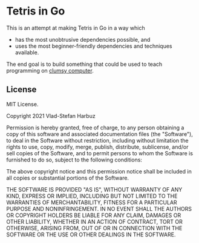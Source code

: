 # Tetris in Go

This is an attempt at making Tetris in Go in a way which

* has the most unobtrusive dependencies possible, and
* uses the most beginner-friendly dependencies and techniques available.

The end goal is to build something that could be used to teach programming on
[clumsy computer](https://www.youtube.com/channel/UCQTFC7uqU0p6vWzy5GSs9Ug).

## License

MIT License.

Copyright 2021 Vlad-Stefan Harbuz

Permission is hereby granted, free of charge, to any person obtaining a copy of this software and associated documentation files (the "Software"), to deal in the Software without restriction, including without limitation the rights to use, copy, modify, merge, publish, distribute, sublicense, and/or sell copies of the Software, and to permit persons to whom the Software is furnished to do so, subject to the following conditions:

The above copyright notice and this permission notice shall be included in all copies or substantial portions of the Software.

THE SOFTWARE IS PROVIDED "AS IS", WITHOUT WARRANTY OF ANY KIND, EXPRESS OR IMPLIED, INCLUDING BUT NOT LIMITED TO THE WARRANTIES OF MERCHANTABILITY, FITNESS FOR A PARTICULAR PURPOSE AND NONINFRINGEMENT. IN NO EVENT SHALL THE AUTHORS OR COPYRIGHT HOLDERS BE LIABLE FOR ANY CLAIM, DAMAGES OR OTHER LIABILITY, WHETHER IN AN ACTION OF CONTRACT, TORT OR OTHERWISE, ARISING FROM, OUT OF OR IN CONNECTION WITH THE SOFTWARE OR THE USE OR OTHER DEALINGS IN THE SOFTWARE.
